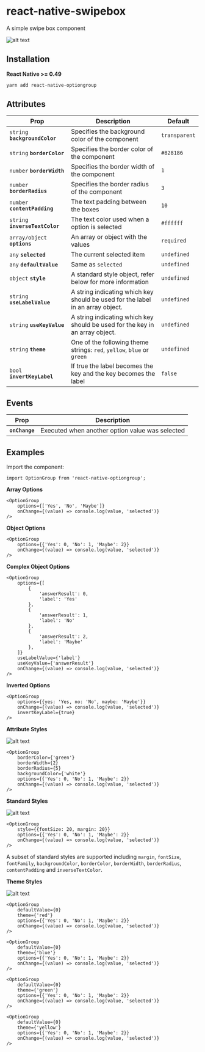 # react-native-swipebox

A simple swipe box component

![alt text](https://github.com/flyandi/react-native-swipebox/raw/master/docs/default.png "react-native-swipebox")


## Installation

**React Native >= 0.49**

```bash
yarn add react-native-optiongroup
```

## Attributes

| Prop | Description | Default |
|---|---|---|
|`string` **`backgroundColor`**|Specifies the background color of the component|`transparent`|
|`string` **`borderColor`**|Specifies the border color of the component|`#828186`|
|`number` **`borderWidth`**|Specifies the border width of the component|`1`|
|`number` **`borderRadius`**|Specifies the border radius of the component|`3`|
|`number` **`contentPadding`**|The text padding between the boxes|`10`
|`string` **`inverseTextColor`**|The text color used when a option is selected|`#ffffff`|
|`array/object` **`options`**|An array or object with the values|`required`|
|`any` **`selected`**|The current selected item|`undefined`|
|`any` **`defaultValue`**|Same as `selected`|`undefined`|
|`object` **`style`**|A standard style object, refer below for more information|`undefined`|
|`string` **`useLabelValue`**|A string indicating which key should be used for the label in an array object.|`undefined`|
|`string` **`useKeyValue`**|A string indicating which key should be used for the key in an array object.|`undefined`|
|`string` **`theme`**|One of the following theme strings: `red`, `yellow`, `blue` or `green`|`undefined`|
|`bool` **`invertKeyLabel`**|If true the label becomes the key and the key becomes the label|`false`|

## Events

| Prop | Description |
|---|---|
|**`onChange`**|Executed when another option value was selected|


## Examples

Import the component:

```es6
import OptionGroup from 'react-native-optiongroup';
```


**Array Options**

```es6
<OptionGroup
    options={['Yes', 'No', 'Maybe']}
    onChange={(value) => console.log(value, 'selected')}
/>
```


**Object Options**

```es6
<OptionGroup
    options={{'Yes': 0, 'No': 1, 'Maybe': 2}}
    onChange={(value) => console.log(value, 'selected')}
/>
```


**Complex Object Options**

```es6
<OptionGroup
    options={[
    	{
    		'answerResult': 0,
    		'label': 'Yes'
    	},
    	{
    		'answerResult': 1,
    		'label': 'No'
    	},
    	{
    		'answerResult': 2,
    		'label': 'Maybe'
    	},
    ]}
    useLabelValue={'label'}
    useKeyValue={'answerResult'}
    onChange={(value) => console.log(value, 'selected')}
/>
```


**Inverted Options**

```es6
<OptionGroup
    options={{yes: 'Yes, no: 'No', maybe: 'Maybe'}}
    onChange={(value) => console.log(value, 'selected')}
    invertKeyLabel={true}
/>
```

**Attribute Styles**

![alt text](https://github.com/flyandi/react-native-optiongroup/raw/master/docs/styled.png "react-native-optiongroup")

```es6
<OptionGroup
	borderColor={'green'}
	borderWidth={2}
	borderRadius={5}
	backgroundColor={'white'}
    options={{'Yes': 0, 'No': 1, 'Maybe': 2}}
    onChange={(value) => console.log(value, 'selected')}
/>
```


**Standard Styles**

![alt text](https://github.com/flyandi/react-native-optiongroup/raw/master/docs/large.png "react-native-optiongroup")

```es6
<OptionGroup
	style={{fontSize: 20, margin: 20}}
    options={{'Yes': 0, 'No': 1, 'Maybe': 2}}
    onChange={(value) => console.log(value, 'selected')}
/>
```

A subset of standard styles are supported including `margin`, `fontSize`, `fontFamily`, `backgroundColor`, `borderColor`, `borderWidth`, `borderRadius`, `contentPadding` and `inverseTextColor`.


**Theme Styles**

![alt text](https://github.com/flyandi/react-native-optiongroup/raw/master/docs/themes.png "react-native-optiongroup")


```es6
<OptionGroup
	defaultValue={0}
	theme={'red'}
    options={{'Yes': 0, 'No': 1, 'Maybe': 2}}
    onChange={(value) => console.log(value, 'selected')}
/>

<OptionGroup
	defaultValue={0}
	theme={'blue'}
    options={{'Yes': 0, 'No': 1, 'Maybe': 2}}
    onChange={(value) => console.log(value, 'selected')}
/>

<OptionGroup
	defaultValue={0}
	theme={'green'}
    options={{'Yes': 0, 'No': 1, 'Maybe': 2}}
    onChange={(value) => console.log(value, 'selected')}
/>

<OptionGroup
	defaultValue={0}
	theme={'yellow'}
    options={{'Yes': 0, 'No': 1, 'Maybe': 2}}
    onChange={(value) => console.log(value, 'selected')}
/>
```



